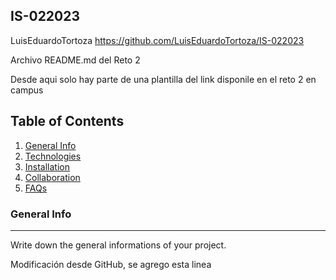 ## IS-022023
LuisEduardoTortoza
https://github.com/LuisEduardoTortoza/IS-022023

Archivo README.md del Reto 2

Desde aqui solo hay parte de una plantilla del link disponile en el reto 2 en campus

## Table of Contents
1. [General Info](#general-info)
2. [Technologies](#technologies)
3. [Installation](#installation)
4. [Collaboration](#collaboration)
5. [FAQs](#faqs)
### General Info
***
Write down the general informations of your project.

Modificación desde GitHub, se agrego esta linea
